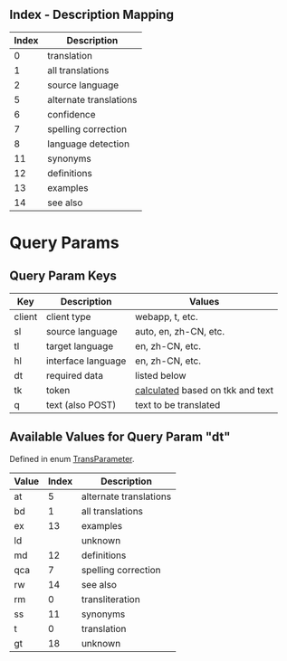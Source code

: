 Index - Description Mapping
---
Index | Description
--- | ---
0 | translation
1 | all translations
2 | source language
5 | alternate translations
6 | confidence
7 | spelling correction
8 | language detection
11 | synonyms
12 | definitions
13 | examples
14 | see also

# Query Params

Query Param Keys
---
Key | Description | Values
--- | --- | ---
client | client type | webapp, t, etc.
sl | source language | auto, en, zh-CN, etc.
tl | target language | en, zh-CN, etc.
hl | interface language | en, zh-CN, etc.
dt | required data | listed below
tk | token | [calculated][1] based on tkk and text
q | text (also POST) | text to be translated

Available Values for Query Param "dt"
---
Defined in enum [TransParameter][2].

Value | Index | Description
--- | --- | ---
at | 5 | alternate translations
bd | 1 | all translations
ex | 13 | examples
ld | | unknown
md | 12 | definitions
qca | 7 | spelling correction
rw | 14 | see also
rm | 0 | transliteration
ss | 11 | synonyms
t | 0 | translation
gt | 18 | unknown

[1]: src/main/java/cn/yescallop/googletrans4j/TokenTicketUtil.java
[2]: src/main/java/cn/yescallop/googletrans4j/TransParameter.java
